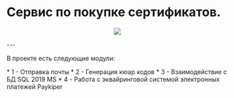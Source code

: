 # Сервис по покупке сертификатов. 
<p align="center">
  
<img src="https://img.shields.io/badge/python-v3.8-blue=for-the-badge">
</p>
---
<p>
В проекте есть следующие модули: 
</p>
* 1 - Отправка почты 
* 2 - Генерация кюар кодов
* 3 - Взаимодействие с БД SQL 2019 MS 
* 4 - Работа с эквайринговой системой электронных платежей Paykiper
